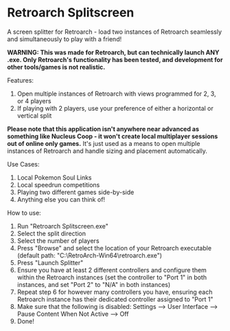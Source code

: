 # Retroarch Splitscreen
A screen splitter for Retroarch - load two instances of Retroarch seamlessly and simultaneously to play with a friend!

**WARNING: This was made for Retroarch, but can technically launch ANY .exe. Only Retroarch's functionality has been tested, and development for other tools/games is not realistic.**

Features:
1. Open multiple instances of Retroarch with views programmed for 2, 3, or 4 players
2. If playing with 2 players, use your preference of either a horizontal or vertical split

**Please note that this application isn't anywhere near advanced as something like Nucleus Coop - it won't create local multiplayer sessions out of online only games.** It's just used as a means to open multiple instances of Retroarch and handle sizing and placement automatically.

Use Cases:
1. Local Pokemon Soul Links
2. Local speedrun competitions
3. Playing two different games side-by-side
4. Anything else you can think of!

How to use:
1. Run "Retroarch Splitscreen.exe"
2. Select the split direction
3. Select the number of players
4. Press "Browse" and select the location of your Retroarch executable (default path: "C:\RetroArch-Win64\retroarch.exe")
5. Press "Launch Splitter"
6. Ensure you have at least 2 different controllers and configure them within the Retroarch instances (set the controller to "Port 1" in both instances, and set "Port 2" to "N/A" in both instances)
7. Repeat step 6 for however many controllers you have, ensuring each Retroarch instance has their dedicated controller assigned to "Port 1"
8. Make sure that the following is disabled: Settings --> User Interface --> Pause Content When Not Active --> Off
9. Done!
